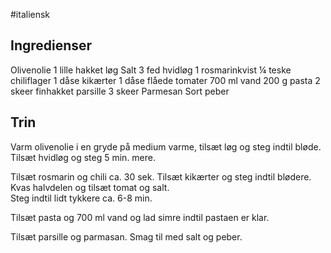 #italiensk 

## Ingredienser
Olivenolie
1 lille hakket løg
Salt
3 fed hvidløg
1 rosmarinkvist
¼ teske chiliflager
1 dåse kikærter
1 dåse flåede tomater
700 ml vand
200 g pasta
2 skeer finhakket parsille
3 skeer Parmesan
Sort peber

## Trin
Varm olivenolie i en gryde på medium varme, tilsæt løg og steg indtil bløde. 
Tilsæt hvidløg og steg 5 min. mere. 

Tilsæt rosmarin og chili ca. 30 sek. 
Tilsæt kikærter og steg indtil blødere. Kvas halvdelen og tilsæt tomat og salt.  
Steg indtil lidt tykkere ca. 6-8 min.  

Tilsæt pasta og 700 ml vand og lad simre indtil pastaen er klar. 

Tilsæt parsille og parmasan. Smag til med salt og peber. 